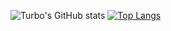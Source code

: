 ![Turbo's GitHub stats](https://github-readme-stats.vercel.app/api?username=t18n&count_private=true&theme=dracula)
[![Top Langs](https://github-readme-stats.vercel.app/api/top-langs/?username=t18n&hide_progress=true)](https://github.com/anuraghazra/github-readme-stats)
